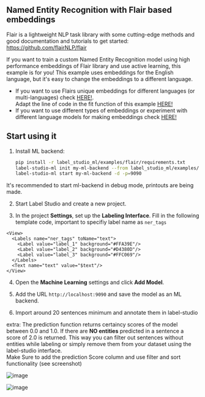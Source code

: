 

## Named Entity Recognition with Flair based embeddings
Flair is a lightweight NLP task library with some cutting-edge methods and good documentation and tutorials to get started: https://github.com/flairNLP/flair

If you want to train a custom Named Entity Recognition model using high performance embeddings of Flair library and use active learning, this example is for you!
This example uses embeddings for the English language, but it's easy to change the embeddings to a different language.

* If you want to use Flairs unique embeddings for different languages (or multi-languages) check [HERE!](https://github.com/flairNLP/flair/blob/master/resources/docs/embeddings/FLAIR_EMBEDDINGS.md).\
Adapt the line of code in the fit function of this example [HERE!](https://github.com/AaronDeRybelHowest/label-studio-ml-backend/blob/ab0c926f1513200b60ae48d4be6b718aad9e31be/label_studio_ml/examples/flair/ner_ml_backend.py#L117)
* If you want to use different types of embeddings or experiment with different language models for making embeddings check [HERE!](https://github.com/flairNLP/flair/blob/master/resources/docs/TUTORIAL_4_ELMO_BERT_FLAIR_EMBEDDING.md)


## Start using it
1. Install ML backend:
    ```bash
    pip install -r label_studio_ml/examples/flair/requirements.txt
    label-studio-ml init my-ml-backend --from label_studio_ml/examples/flair/ner_ml_backend.py
    label-studio-ml start my-ml-backend -d -p=9090
    ```
It's recommended to start ml-backend in debug mode, printouts are being made.

2. Start Label Studio and create a new project.
   
3. In the project **Settings**, set up the **Labeling Interface**.
   Fill in the following template code, important to specifiy label name as `ner_tags`
```
<View>
  <Labels name="ner_tags" toName="text">
    <Label value="label_1" background="#FFA39E"/>
    <Label value="label_2" background="#D4380D"/>
    <Label value="label_3" background="#FFC069"/>
  </Labels>
  <Text name="text" value="$text"/>
</View>
```

4. Open the **Machine Learning** settings and click **Add Model**. 

6. Add the URL `http://localhost:9090` and save the model as an ML backend.

7. Import around 20 sentences minimum and annotate them in label-studio

extra: The prediction function returns certaincy scores of the model between 0.0 and 1.0. If there are **NO entities** predicted in a sentence a score of 2.0 is returned. This way you can filter out sentences without entities while labeling or simply remove them from your dataset using the label-studio interface.\
Make Sure to add the prediction Score column and use filter and sort functionality (see screenshot)

![image](https://user-images.githubusercontent.com/43145159/143429476-e81e6986-8309-490b-91d1-e6c47a1911c1.png)

![image](https://user-images.githubusercontent.com/43145159/143429611-229c6357-d83e-4e6b-a416-b101d017174f.png)

